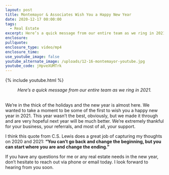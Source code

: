 ```yaml
---
layout: post
title: Montemayor & Associates Wish You a Happy New Year
date: 2020-12-17 00:00:00
tags:
  - Real Estate
excerpt: Here’s a quick message from our entire team as we ring in 2021.
enclosure:
pullquote:
enclosure_type: video/mp4
enclosure_time:
use_youtube_image: false
youtube_alternate_image: /uploads/12-16-montemayor-youtube.jpg
youtube_code: jHpveXUMTrk
---
```


{% include youtube.html %}

<center><em>Here&rsquo;s a quick message from our entire team as we ring in 2021.</em></center>

<br>We’re in the thick of the holidays and the new year is almost here. We wanted to take a moment to be some of the first to wish you a happy new year in 2021. This year wasn’t the best, obviously, but we made it through and are very hopeful next year will be much better. We’re extremely thankful for your business, your referrals, and most of all, your support.

I think this quote from C.S. Lewis does a great job of capturing my thoughts on 2020 and 2021: **“You can’t go back and change the beginning, but you can start where you are and change the ending.”**

If you have any questions for me or any real estate needs in the new year, don’t hesitate to reach out via phone or email today. I look forward to hearing from you soon.
